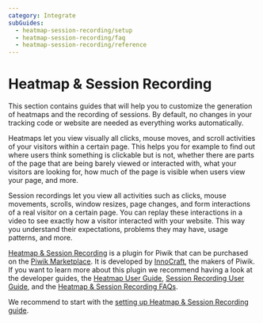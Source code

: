 ```yaml
---
category: Integrate
subGuides:
  - heatmap-session-recording/setup
  - heatmap-session-recording/faq
  - heatmap-session-recording/reference
---
```

# Heatmap & Session Recording

This section contains guides that will help you to customize the generation of heatmaps and the recording of sessions. 
By default, no changes in your tracking code or website are needed as everything works automatically.

Heatmaps let you view visually all clicks, mouse moves, and scroll activities of your visitors within a certain page. This helps you for example to find out where users think something is clickable but is not, whether there are parts of the page that are being barely viewed or interacted with, what your visitors are looking for, how much of the page is visible when users view your page, and more.

Session recordings let you view all activities such as clicks, mouse movements, scrolls, window resizes, page changes, and form interactions of a real visitor on a certain page. You can replay these interactions in a video to see exactly how a visitor interacted with your website. This way you understand their expectations, problems they may have, usage patterns, and more.

[Heatmap & Session Recording](https://www.heatmap-analytics.com) is a plugin for Piwik that can be purchased 
on the [Piwik Marketplace](https://plugins.matomo.org/HeatmapSessionRecording).
It is developed by [InnoCraft](https://www.innocraft.com), the makers of Piwik. 
If you want to learn more about this plugin we recommend having a look at the developer guides, 
the [Heatmap User Guide](https://matomo.org/docs/heatmaps/), [Session Recording User Guide](https://matomo.org/docs/session-recording/), and the [Heatmap & Session Recording FAQs](https://matomo.org/faq/heatmap-session-recording/).

We recommend to start with the [setting up Heatmap & Session Recording guide](/guides/heatmap-session-recording/setup).

